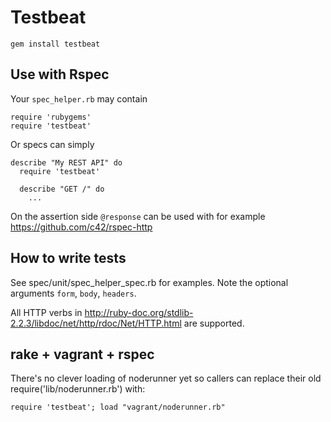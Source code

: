 
# Testbeat

`gem install testbeat`

## Use with Rspec

Your `spec_helper.rb` may contain
```
require 'rubygems'
require 'testbeat'
```

Or specs can simply
```
describe "My REST API" do
  require 'testbeat'

  describe "GET /" do
    ...
```

On the assertion side `@response` can be used with for example https://github.com/c42/rspec-http

## How to write tests

See spec/unit/spec_helper_spec.rb for examples. Note the optional arguments `form`, `body`, `headers`.

All HTTP verbs in http://ruby-doc.org/stdlib-2.2.3/libdoc/net/http/rdoc/Net/HTTP.html are supported.

## rake + vagrant + rspec

There's no clever loading of noderunner yet so callers can replace their old require('lib/noderunner.rb') with:
```
require 'testbeat'; load "vagrant/noderunner.rb"
```
